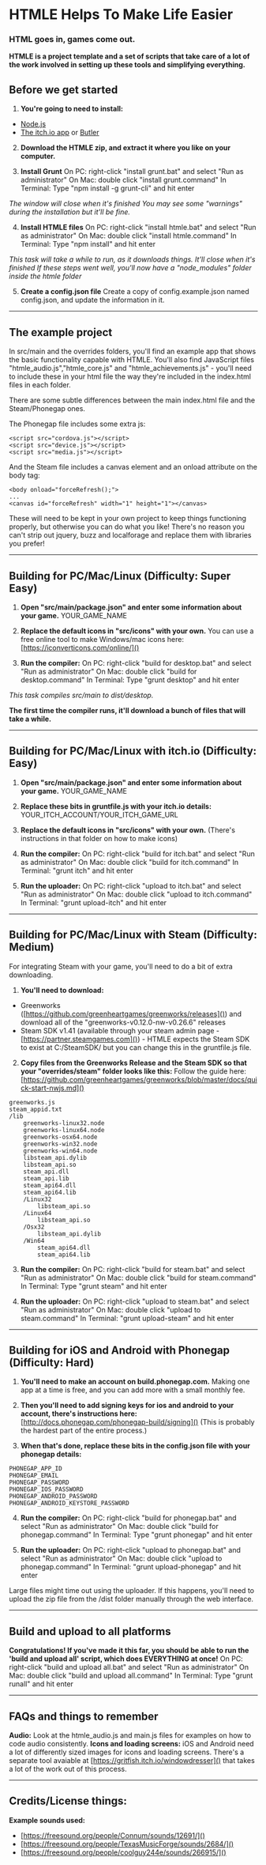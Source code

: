 # HTMLE Helps To Make Life Easier
### HTML goes in, games come out.

**HTMLE is a project template and a set of scripts that take care of a lot of the work involved in setting up these tools and simplifying everything.**

## Before we get started
1) **You're going to need to install:**
* [Node.js](https://nodejs.org/en/download/)
* [The itch.io app](https://itch.io/app) or [Butler](https://itch.io/docs/butler)

2) **Download the HTMLE zip, and extract it where you like on your computer.**

3) **Install Grunt**
On PC: right-click "install grunt.bat" and select "Run as administrator"
On Mac: double click "install grunt.command"
In Terminal: Type "npm install -g grunt-cli" and hit enter

*The window will close when it's finished*
*You may see some "warnings" during the installation but it'll be fine.*

4) **Install HTMLE files**
On PC: right-click "install htmle.bat" and select "Run as administrator"
On Mac: double click "install htmle.command"
In Terminal: Type "npm install" and hit enter

*This task will take a while to run, as it downloads things. It'll close when it's finished*
*If these steps went well, you'll now have a "node_modules" folder inside the htmle folder*

5) **Create a config.json file**
Create a copy of config.example.json named config.json, and update the information in it.

---

## The example project
In src/main and the overrides folders, you'll find an example app that shows the basic functionality capable with HTMLE.
You'll also find JavaScript files "htmle_audio.js","htmle_core.js" and "htmle_achievements.js" - you'll need to include these in your html file the way they're included in the index.html files in each folder.

There are some subtle differences between the main index.html file and the Steam/Phonegap ones.

The Phonegap file includes some extra js:
```
<script src="cordova.js"></script>
<script src="device.js"></script>
<script src="media.js"></script>
```
And the Steam file includes a canvas element and an onload attribute on the body tag:
```
<body onload="forceRefresh();">
...
<canvas id="forceRefresh" width="1" height="1"></canvas>
```
These will need to be kept in your own project to keep things functioning properly, but otherwise you can do what you like! There's no reason you can't strip out jquery, buzz and localforage and replace them with libraries you prefer!

---

## Building for PC/Mac/Linux (Difficulty: Super Easy)
1) **Open "src/main/package.json" and enter some information about your game.**
YOUR_GAME_NAME

2) **Replace the default icons in "src/icons" with your own.**
You can use a free online tool to make Windows/mac icons here: [https://iconverticons.com/online/]()

3) **Run the compiler:**
On PC: right-click "build for desktop.bat" and select "Run as administrator"
On Mac: double click "build for desktop.command"
In Terminal: Type "grunt desktop" and hit enter

*This task compiles src/main to dist/desktop.*

**The first time the compiler runs, it'll download a bunch of files that will take a while.**

---

## Building for PC/Mac/Linux with itch.io (Difficulty: Easy)
1) **Open "src/main/package.json" and enter some information about your game.**
YOUR_GAME_NAME

2) **Replace these bits in gruntfile.js with your itch.io details:**
YOUR_ITCH_ACCOUNT/YOUR_ITCH_GAME_URL

3) **Replace the default icons in "src/icons" with your own.**
(There's instructions in that folder on how to make icons)

4) **Run the compiler:**
On PC: right-click "build for itch.bat" and select "Run as administrator"
On Mac: double click "build for itch.command"
In Terminal: "grunt itch" and hit enter

5) **Run the uploader:**
On PC: right-click "upload to itch.bat" and select "Run as administrator"
On Mac: double click "upload to itch.command"
In Terminal: "grunt upload-itch" and hit enter

---

## Building for PC/Mac/Linux with Steam (Difficulty: Medium)
For integrating Steam with your game, you'll need to do a bit of extra downloading.

1) **You'll need to download:**
* Greenworks ([https://github.com/greenheartgames/greenworks/releases]()) and download all of the "greenworks-v0.12.0-nw-v0.26.6" releases
* Steam SDK v1.41 (available through your steam admin page - [https://partner.steamgames.com]()) - HTMLE expects the Steam SDK to exist at C:/SteamSDK/ but you can change this in the gruntfile.js file.

2) **Copy files from the Greenworks Release and the Steam SDK so that your "overrides/steam" folder looks like this:**
Follow the guide here: [https://github.com/greenheartgames/greenworks/blob/master/docs/quick-start-nwjs.md]()
```
greenworks.js
steam_appid.txt
/lib
	greenworks-linux32.node
	greenworks-linux64.node
	greenworks-osx64.node
	greenworks-win32.node
	greenworks-win64.node
	libsteam_api.dylib
	libsteam_api.so
	steam_api.dll
	steam_api.lib
	steam_api64.dll
	steam_api64.lib
	/Linux32
		libsteam_api.so
	/Linux64
		libsteam_api.so
	/Osx32
		libsteam_api.dylib
	/Win64
		steam_api64.dll
		steam_api64.lib
```

3) **Run the compiler:**
On PC: right-click "build for steam.bat" and select "Run as administrator"
On Mac: double click "build for steam.command"
In Terminal: Type "grunt steam" and hit enter

5) **Run the uploader:**
On PC: right-click "upload to steam.bat" and select "Run as administrator"
On Mac: double click "upload to steam.command"
In Terminal: "grunt upload-steam" and hit enter


---

## Building for iOS and Android with Phonegap (Difficulty: Hard)
1) **You'll need to make an account on build.phonegap.com.**
Making one app at a time is free, and you can add more with a small monthly fee.

2) **Then you'll need to add signing keys for ios and android to your account, there's instructions here:**
[http://docs.phonegap.com/phonegap-build/signing]() (This is probably the hardest part of the entire process.)

3) **When that's done, replace these bits in the config.json file with your phonegap details:**
```
PHONEGAP_APP_ID
PHONEGAP_EMAIL
PHONEGAP_PASSWORD
PHONEGAP_IOS_PASSWORD
PHONEGAP_ANDROID_PASSWORD
PHONEGAP_ANDROID_KEYSTORE_PASSWORD
```

4) **Run the compiler:**
On PC: right-click "build for phonegap.bat" and select "Run as administrator"
On Mac: double click "build for phonegap.command"
In Terminal: Type "grunt phonegap" and hit enter

5) **Run the uploader:**
On PC: right-click "upload to phonegap.bat" and select "Run as administrator"
On Mac: double click "upload to phonegap.command"
In Terminal: "grunt upload-phonegap" and hit enter

Large files might time out using the uploader. If this happens, you'll need to upload the zip file from the /dist folder manually through the web interface.

---

## Build and upload to all platforms
**Congratulations! If you've made it this far, you should be able to run the 'build and upload all' script, which does EVERYTHING at once!**
On PC: right-click "build and upload all.bat" and select "Run as administrator"
On Mac: double click "build and upload all.command"
In Terminal: Type "grunt runall" and hit enter

---

## FAQs and things to remember
**Audio:** Look at the htmle_audio.js and main.js files for examples on how to code audio consistently.
**Icons and loading screens:** iOS and Android need a lot of differently sized images for icons and loading screens. There's a separate tool avaiable at [https://gritfish.itch.io/windowdresser]() that takes a lot of the work out of this process.

---

## Credits/License things:
**Example sounds used:**
* [https://freesound.org/people/Connum/sounds/12691/]()
* [https://freesound.org/people/TexasMusicForge/sounds/2684/]()
* [https://freesound.org/people/coolguy244e/sounds/266915/]()
